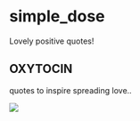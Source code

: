 # simple_dose

Lovely positive quotes!

## OXYTOCIN

quotes to inspire spreading love..


![](https://user-images.githubusercontent.com/62115527/168164320-e48c80f4-c052-4b4f-a9ad-2716eec01383.png?raw=true)
